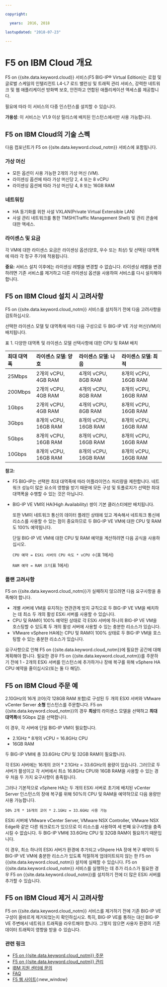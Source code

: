 ```yaml
---

copyright:

  years:  2016, 2018

lastupdated: "2018-07-23"

---
```


# F5 on IBM Cloud 개요

F5 on {{site.data.keyword.cloud}} 서비스(F5 BIG-IP® Virtual Edition)는 로컬 및 글로벌 스케일의 인텔리전트 L4-L7 로드 밸런싱 및 트래픽 관리 서비스, 강력한 네트워크 및 웹 애플리케이션 방화벽 보호, 안전하고 연합된 애플리케이션 액세스를 제공합니다.

필요에 따라 이 서비스의 다중 인스턴스를 설치할 수 있습니다.

**가용성**: 이 서비스는 V1.9 이상 릴리스에 배치된 인스턴스에서만 사용 가능합니다.

## F5 on IBM Cloud의 기술 스펙

다음 컴포넌트가 F5 on {{site.data.keyword.cloud_notm}} 서비스에 포함됩니다.

### 가상 머신
* 모든 옵션이 사용 가능한 2개의 가상 머신 (VM).
* 라이센싱 옵션에 따라 가상 머신당 2, 4 또는 8 vCPU
* 라이센싱 옵션에 따라 가상 머신당 4, 8 또는 16GB RAM

### 네트워킹
* HA 동기화를 위한 사설 VXLAN(Private Virtual Extensible LAN)
* 사설 관리 네트워크를 통한 TMSH(Traffic Management Shell) 및 관리 콘솔에 대한 액세스.

### 라이센스 및 요금
각 VM에 대한 라이센스 요금은 라이센싱 옵션(양호, 우수 또는 최상) 및 선택된 대역폭에 따라 각 청구 주기에 적용됩니다.

**중요:** 서비스 설치 이후에는 라이센싱 레벨을 변경할 수 없습니다. 라이센싱 레벨을 변경하려면 기존 서비스를 제거하고 다른 라이센싱 옵션을 사용하여 서비스를 다시 설치해야 합니다.

## F5 on IBM Cloud 설치 시 고려사항

F5 on {{site.data.keyword.cloud_notm}} 서비스를 설치하기 전에 다음 고려사항을 검토하십시오.

선택한 라이센스 모델 및 대역폭에 따라 다음 구성으로 두 BIG-IP VE 가상 머신(VM)이 배치됩니다.

표 1. 다양한 대역폭 및 라이센스 모델 선택사항에 대한 CPU 및 RAM 배치

|최대 대역폭 |라이센스 모델: 양호 |라이센스 모델: 나음 |라이센스 모델: 최적 |
|:------------------|:--------------------|:----------------------|:--------------------|
|25Mbps           |2개의 vCPU, 4GB RAM    |4개의 vCPU, 8GB RAM      |8개의 vCPU, 16GB RAM   |
|200Mbps          |2개의 vCPU, 4GB RAM    |4개의 vCPU, 8GB RAM      |8개의 vCPU, 16GB RAM   |
|1Gbps            |2개의 vCPU, 4GB RAM    |4개의 vCPU, 8GB RAM      |8개의 vCPU, 16GB RAM   |
|3Gbps            |8개의 vCPU, 16GB RAM   |8개의 vCPU, 16GB RAM     |8개의 vCPU, 16GB RAM   |
|5Gbps            |8개의 vCPU, 16GB RAM   |8개의 vCPU, 16GB RAM     |8개의 vCPU, 16GB RAM   |
|10Gbps           |8개의 vCPU, 16GB RAM   |8개의 vCPU, 16GB RAM     |8개의 vCPU, 16GB RAM   |

**참고:**

* F5 BIG–IP는 선택한 최대 대역폭에 따라 어플라이언스 처리량을 제한합니다. 네트워크 성능이 많은 요소의 영향을 받기 때문에 모든 구성 및 토폴로지가 선택한 최대 대역폭을 수행할 수 있는 것은 아닙니다.
* BIG-IP VE VM의 HA(High Availability) 쌍이 기본 클러스터에만 배치됩니다.

  또한 VM이 네트워크 통신의 데이터 플레인 상태에 있고 계속해서 네트워크 통신에 리소스를 사용할 수 있는 점이 중요하므로 두 BIG-IP VE VM에 대한 CPU 및 RAM도 100% 예약됩니다.

  단일 BIG-IP VE VM에 대한 CPU 및 RAM 예약을 계산하려면 다음 공식을 사용하십시오.

  `CPU 예약 = ESXi 서버의 CPU 속도 * vCPU 수`(표 1에서)

  `RAM 예약 = RAM 크기`(표 1에서)

### 플랜 고려사항
F5 on {{site.data.keyword.cloud_notm}}가 실패하지 않으려면 다음 요구사항을 충족해야 합니다.
* 개별 서버에 VM을 유지하는 연관관계 방지 규칙으로 두 BIG-IP VE VM을 배치하는 데 최소 두 개의 활성 ESXi 서버를 사용할 수 있습니다.
* CPU 및 RAM이 100% 예약된 상태로 각 ESXi 서버에 하나의 BIG-IP VE VM을 호스팅할 수 있도록 두 개의 활성 서버에 사용할 수 있는 충분한 리소스가 있습니다.
* VMware vSphere HA에는 CPU 및 RAM이 100% 상태로 두 BIG-IP VM을 호스팅할 수 있는 충분한 리소스가 있습니다.

요구사항으로 인해 F5 on {{site.data.keyword.cloud_notm}}에 필요한 공간에 대해 계획해야 합니다. 필요한 경우 F5 on {{site.data.keyword.cloud_notm}}를 주문하기 전에 1 - 2개의 ESXi 서버를 인스턴스에 추가하거나 장애 복구를 위해 vSphere HA CPU 예약을 줄이십시오(또는 둘 다 해당).

## F5 on IBM Cloud 주문 예

2.10GHz의 16개 코어(각 128GB RAM 포함)로 구성된 두 개의 ESXI 서버와 VMware vCenter Server **소형** 인스턴스를 주문합니다. F5 on {{site.data.keyword.cloud_notm}}의 경우 **최상**의 라이센스 모델을 선택하고 **최대 대역폭**에 5Gbps 값을 선택합니다.

이 경우, 각 서버에 단일 BIG-IP VM이 필요합니다.
* 2.1GHz * 8개의 vCPU = 16.8GHz CPU
* 16GB RAM

두 BIG-IP VM에 총 33.6GHz CPU 및 32GB RAM이 필요합니다.

각 ESXi 서버에는 16개의 코어 * 2.1GHz = 33.6GHz의 용량이 있습니다. 그러므로 두 서버가 활성이고 각 서버에서 최소 16.8GHz CPU와 16GB RAM을 사용할 수 있는 경우 처음 두 가지 요구사항이 충족됩니다.

그러나 기본적으로 vSphere HA는 두 개의 ESXi 서버로 초기에 배치된 vCenter Server 인스턴스의 장애 복구를 위해 50%의 CPU 및 RAM을 예약하므로 다음 용량만 사용 가능합니다.

`50% 2개 * 16개의 코어 * 2.1GHz = 33.6GHz 사용 가능`

ESXi 서버에 VMware vCenter Server, VMware NSX Controller, VMware NSX Edge와 같은 다른 워크로드가 있으므로 이 리소스를 사용하여 세 번째 요구사항을 충족시킬 수 없습니다. 두 BIG-IP VM에 33.6GHz CPU 및 32GB RAM이 필요하기 때문입니다.

이 경우, 최소 하나의 ESXi 서버가 환경에 추가되고 vShpere HA 장애 복구 예약이 두 BIG-IP VE VM에 충분한 리소스가 있도록 적절하게 업데이트되지 않는 한 F5 on {{site.data.keyword.cloud_notm}} 설치에 실패할 수 있습니다. F5 on {{site.data.keyword.cloud_notm}} 서비스를 실행하는 데 추가 리소스가 필요한 경우 F5 on {{site.data.keyword.cloud_notm}}를 설치하기 전에 더 많은 ESXi 서버를 추가할 수 있습니다.

## F5 on IBM Cloud 제거 시 고려사항

F5 on {{site.data.keyword.cloud_notm}} 서비스를 제거하기 전에 기존 BIG-IP VE 구성이 올바르게 제거되었는지 확인하십시오. 특히, BIG-IP VE를 통하는 대신 BIG-IP VE 주변에서 네트워크 트래픽을 라우트해야 합니다. 그렇지 않으면 사용자 환경의 기존 데이터 트래픽이 영향을 받을 수 있습니다.

### 관련 링크

* [F5 on {{site.data.keyword.cloud_notm}} 주문](f5_ordering.html)
* [F5 on {{site.data.keyword.cloud_notm}} 관리](managing_f5.html)
* [IBM 지원 센터에 문의](../vmonic/trbl_support.html)
* [FAQ](../vmonic/faq.html)
* [F5 웹 사이트](https://f5.com/){:new_window}
